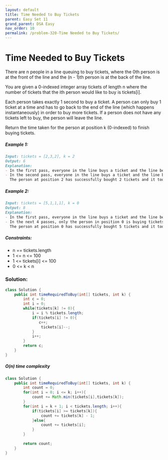 ```yaml
---
layout: default
title: Time Needed to Buy Tickets
parent: Easy Set 11
grand_parent: DSA Easy
nav_order: 10
permalink: /problem-320-Time Needed to Buy Tickets/
---
```

# Time Needed to Buy Tickets

There are n people in a line queuing to buy tickets, where the 0th person is at the front of the line and the (n - 1)th person is at the back of the line.

You are given a 0-indexed integer array tickets of length n where the number of tickets that the ith person would like to buy is tickets[i].

Each person takes exactly 1 second to buy a ticket. A person can only buy 1 ticket at a time and has to go back to the end of the line (which happens instantaneously) in order to buy more tickets. If a person does not have any tickets left to buy, the person will leave the line.

Return the time taken for the person at position k (0-indexed) to finish buying tickets.

##### Example 1:
```markdown
Input: tickets = [2,3,2], k = 2
Output: 6
Explanation:
- In the first pass, everyone in the line buys a ticket and the line becomes [1, 2, 1].
- In the second pass, everyone in the line buys a ticket and the line becomes [0, 1, 0].
  The person at position 2 has successfully bought 2 tickets and it took 3 + 3 = 6 seconds.
```
##### Example 2:
```markdown
Input: tickets = [5,1,1,1], k = 0
Output: 8
Explanation:
- In the first pass, everyone in the line buys a ticket and the line becomes [4, 0, 0, 0].
- In the next 4 passes, only the person in position 0 is buying tickets.
  The person at position 0 has successfully bought 5 tickets and it took 4 + 1 + 1 + 1 + 1 = 8 seconds.
```
##### Constraints:
* n == tickets.length
* 1 <= n <= 100
* 1 <= tickets[i] <= 100
* 0 <= k < n

### Solution: 
```java
class Solution {
    public int timeRequiredToBuy(int[] tickets, int k) {
        int c = 0;
        int i = 0;
        while(tickets[k] != 0){
            i = i % tickets.length;
            if(tickets[i] != 0){
               c++;
                tickets[i]--; 
            } 
            i++;
        }
        return c;
    }
}
```
##### O(n) time complexity
```java
class Solution {
    public int timeRequiredToBuy(int[] tickets, int k) {
        int count = 0;
        for(int i = 0; i <= k; i++){
            count += Math.min(tickets[i],tickets[k]);
        }
        for(int i = k + 1; i < tickets.length; i++){
            if(tickets[i] >= tickets[k]){
                count += tickets[k] - 1;
            }else{
                count += tickets[i];
            }
        }
        
        return count;
    }
}
```